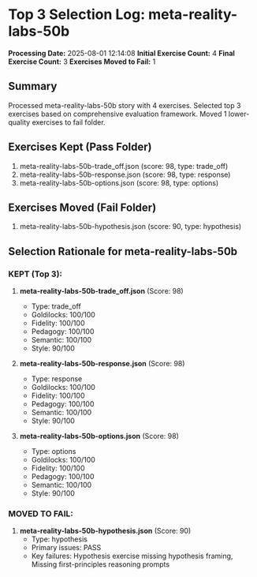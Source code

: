 # Top 3 Selection Log: meta-reality-labs-50b

**Processing Date:** 2025-08-01 12:14:08
**Initial Exercise Count:** 4
**Final Exercise Count:** 3
**Exercises Moved to Fail:** 1

## Summary

Processed meta-reality-labs-50b story with 4 exercises.
Selected top 3 exercises based on comprehensive evaluation framework.
Moved 1 lower-quality exercises to fail folder.

## Exercises Kept (Pass Folder)

1. meta-reality-labs-50b-trade_off.json (score: 98, type: trade_off)
2. meta-reality-labs-50b-response.json (score: 98, type: response)
3. meta-reality-labs-50b-options.json (score: 98, type: options)

## Exercises Moved (Fail Folder)

1. meta-reality-labs-50b-hypothesis.json (score: 90, type: hypothesis)

## Selection Rationale for meta-reality-labs-50b

### KEPT (Top 3):
1. **meta-reality-labs-50b-trade_off.json** (Score: 98)
   - Type: trade_off
   - Goldilocks: 100/100
   - Fidelity: 100/100
   - Pedagogy: 100/100
   - Semantic: 100/100
   - Style: 90/100

2. **meta-reality-labs-50b-response.json** (Score: 98)
   - Type: response
   - Goldilocks: 100/100
   - Fidelity: 100/100
   - Pedagogy: 100/100
   - Semantic: 100/100
   - Style: 90/100

3. **meta-reality-labs-50b-options.json** (Score: 98)
   - Type: options
   - Goldilocks: 100/100
   - Fidelity: 100/100
   - Pedagogy: 100/100
   - Semantic: 100/100
   - Style: 90/100

### MOVED TO FAIL:
1. **meta-reality-labs-50b-hypothesis.json** (Score: 90)
   - Type: hypothesis
   - Primary issues: PASS
   - Key failures: Hypothesis exercise missing hypothesis framing, Missing first-principles reasoning prompts


